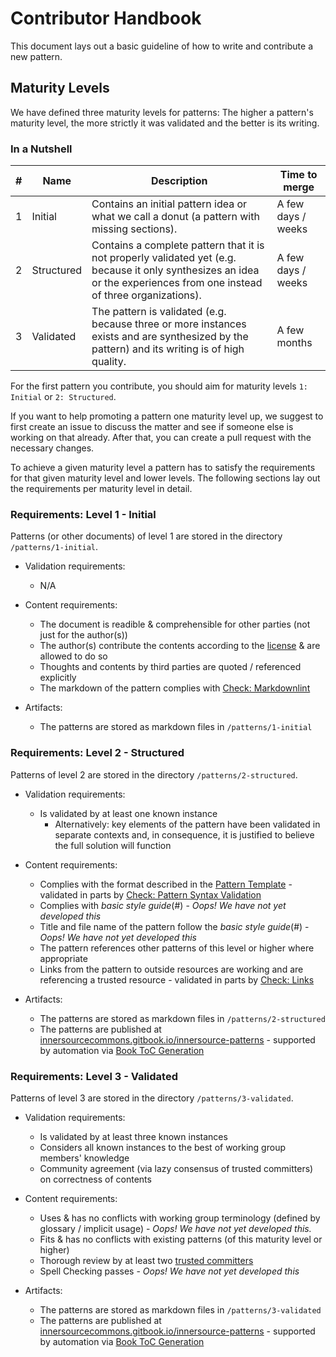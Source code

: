 # Contributor Handbook

This document lays out a basic guideline of how to write and contribute a new pattern.

## Maturity Levels

We have defined three maturity levels for patterns: The higher a pattern's maturity level, the more strictly it was validated and the better is its writing.

### In a Nutshell

| \# | Name | Description | Time to merge |
| ---- | ---- | ---- | ---- |
| 1 | Initial | Contains an initial pattern idea or what we call a donut (a pattern with missing sections). | A few days / weeks |
| 2 | Structured | Contains a complete pattern that it is not properly validated yet (e.g. because it only synthesizes an idea or the experiences from one instead of three organizations). | A few days / weeks |
| 3 | Validated | The pattern is validated (e.g. because three or more instances exists and are synthesized by the pattern) and its writing is of high quality. | A few months |

For the first pattern you contribute, you should aim for maturity levels `1: Initial` or `2: Structured`.

If you want to help promoting a pattern one maturity level up, we suggest to first create an issue to discuss the matter and see if someone else is working on that already. After that, you can create a pull request with the necessary changes.

To achieve a given maturity level a pattern has to satisfy the requirements for that given maturity level and lower levels. The following sections lay out the requirements per maturity level in detail.

### Requirements: Level 1 - Initial

Patterns (or other documents) of level 1 are stored in the directory `/patterns/1-initial`.

- Validation requirements:
  - N/A

- Content requirements:
  - The document is readible & comprehensible for other parties (not just for the author(s))
  - The author(s) contribute the contents according to the [license](../LICENSE.txt) & are allowed to do so
  - Thoughts and contents by third parties are quoted / referenced explicitly
  - The markdown of the pattern complies with [Check: Markdownlint](https://github.com/InnerSourceCommons/InnerSourcePatterns/actions?query=workflow%3AMarkdownlint)

- Artifacts:
  - The patterns are stored as markdown files in `/patterns/1-initial`

### Requirements: Level 2 - Structured

Patterns of level 2 are stored in the directory `/patterns/2-structured`.

- Validation requirements:
  - Is validated by at least one known instance
    - Alternatively: key elements of the pattern have been validated in separate contexts and, in consequence, it is justified to believe the full solution will function

- Content requirements:
  - Complies with the format described in the [Pattern  Template](pattern-template.md) - validated in parts by [Check: Pattern Syntax Validation](https://github.com/InnerSourceCommons/InnerSourcePatterns/actions?query=workflow%3A%22Pattern+Syntax+Validation%22)
  - Complies with *basic style guide*(#) - *Oops! We have not yet developed this*
  - Title and file name of the pattern follow the *basic style guide*(#) - *Oops! We have not yet developed this*
  - The pattern references other patterns of this level or higher where appropriate
  - Links from the pattern to outside resources are working and are referencing a trusted resource - validated in parts by [Check: Links](https://github.com/InnerSourceCommons/InnerSourcePatterns/actions?query=workflow%3A%22Link+Check+on+Patterns+and+README%22)

- Artifacts:
  - The patterns are stored as markdown files in `/patterns/2-structured`
  - The patterns are published at [innersourcecommons.gitbook.io/innersource-patterns](https://innersourcecommons.gitbook.io/innersource-patterns/) - supported by automation via [Book ToC Generation](https://github.com/InnerSourceCommons/InnerSourcePatterns/actions?query=workflow%3A%22Book+ToC+Generation%22)

### Requirements: Level 3 - Validated

Patterns of level 3 are stored in the directory `/patterns/3-validated`.

- Validation requirements:
  - Is validated by at least three known instances
  - Considers all known instances to the best of working group members' knowledge
  - Community agreement (via lazy consensus of trusted committers) on correctness of contents

- Content requirements:
  - Uses & has no conflicts with working group terminology (defined by glossary / implicit usage) - *Oops! We have not yet developed this.*
  - Fits & has no conflicts with existing patterns (of this maturity level or higher)
  - Thorough review by at least two [trusted committers](../TRUSTED-COMMITTERS.md)
  - Spell Checking passes - *Oops! We have not yet developed this*

- Artifacts:
  - The patterns are stored as markdown files in `/patterns/3-validated`
  - The patterns are published at [innersourcecommons.gitbook.io/innersource-patterns](https://innersourcecommons.gitbook.io/innersource-patterns/) - supported by automation via [Book ToC Generation](https://github.com/InnerSourceCommons/InnerSourcePatterns/actions?query=workflow%3A%22Book+ToC+Generation%22)
